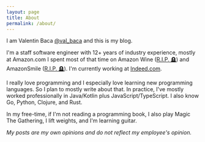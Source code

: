 ```yaml
---
layout: page
title: About
permalink: /about/
---
```


I am Valentin Baca [@val_baca](https://twitter.com/val_baca) and this is my blog.

I'm a staff software engineer with 12+ years of industry experience, mostly at Amazon.com I spent most of that time on Amazon Wine ([R.I.P. 🪦](https://techcrunch.com/2017/10/23/amazon-wine-is-shutting-down/?guccounter=1&guce_referrer=aHR0cHM6Ly93d3cuZ29vZ2xlLmNvbS8&guce_referrer_sig=AQAAANTAUiPcKjvPwd3Ygscw0ok7Fs4i0b8OytmSJeX7asp6lfs8gMQ0TPTDoa6M39kGMu9_rzrsmjdzBvk8q7o107qO-0fd_W7tvEQRPJ1oqNJesJhL_vjajGTC5-GOTFcmqzqFhuHwcDptG5u46vY54Pk77z_FJmcyM4jnZWzY07wD)) and AmazonSmile ([R.I.P. 🪦](https://www.aboutamazon.com/news/company-news/amazon-closing-amazonsmile-to-focus-its-philanthropic-giving-to-programs-with-greater-impact)). I'm currently working at [Indeed.com](https://www.indeed.com/).

I really love programming and I especially love learning new programming languages. So I plan to mostly write about that. In practice, I've mostly worked professionally in Java/Kotlin plus JavaScript/TypeScript. I also know Go, Python, Clojure, and Rust.

In my free-time, if I'm not reading a programming book, I also play Magic The Gathering, I lift weights, and I'm learning guitar.

*My posts are my own opinions and do not reflect my employee's opinion.*
